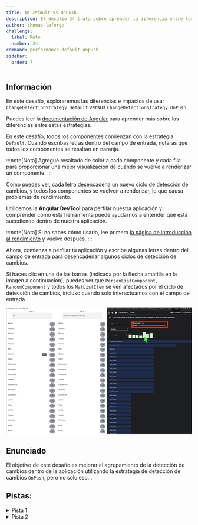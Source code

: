 ```yaml
---
title: 🟢 Default vs OnPush
description: El desafío 34 trata sobre aprender la diferencia entre las estrategias de detección de cambios Default y OnPush.
author: thomas-laforge
challenge:
  label: Reto
  number: 34
command: performance-default-onpush
sidebar:
  order: 7
---
```


## Información

En este desafío, exploraremos las diferencias e impactos de usar `ChangeDetectionStrategy.Default` versus `ChangeDetectionStrategy.OnPush`.

Puedes leer la [documentación de Angular](https://angular.io/guide/change-detection-skipping-subtrees) para aprender más sobre las diferencias entre estas estrategias.

En este desafío, todos los componentes comienzan con la estrategia `Default`. Cuando escribas letras dentro del campo de entrada, notarás que todos los componentes se resaltan en naranja.

:::note[Nota]
Agregué resaltado de color a cada componente y cada fila para proporcionar una mejor visualización de cuándo se vuelve a renderizar un componente.
:::

Como puedes ver, cada letra desencadena un nuevo ciclo de detección de cambios, y todos los componentes se vuelven a renderizar, lo que causa problemas de rendimiento.

Utilicemos la <b>Angular DevTool</b> para perfilar nuestra aplicación y comprender cómo esta herramienta puede ayudarnos a entender qué está sucediendo dentro de nuestra aplicación.

:::note[Nota]
Si no sabes cómo usarlo, lee primero [la página de introducción al rendimiento](/es/challenges/performance/) y vuelve después.
:::

Ahora, comienza a perfilar tu aplicación y escribe algunas letras dentro del campo de entrada para desencadenar algunos ciclos de detección de cambios.

Si haces clic en una de las barras (indicada por la flecha amarilla en la imagen a continuación), puedes ver que `PersonListComponent`, `RandomComponent` y todos los `MatListItem` se ven afectados por el ciclo de detección de cambios, incluso cuando solo interactuamos con el campo de entrada.

![profiler record](../../../../../assets/performance/34/profiler-record.png 'Registro del Profiler')

## Enunciado

El objetivo de este desafío es mejorar el agrupamiento de la detección de cambios dentro de la aplicación utilizando la estrategia de detección de cambios `OnPush`, pero no solo eso...

## Pistas:

<details>
  <summary>Pista 1</summary>

Utiliza `ChangeDetectionStrategy.OnPush`, pero esto no será suficiente.

</details>

<details>
  <summary>Pista 2</summary>

Crea componentes más pequeños para separar mejor el campo de entrada de la lista.

</details>
